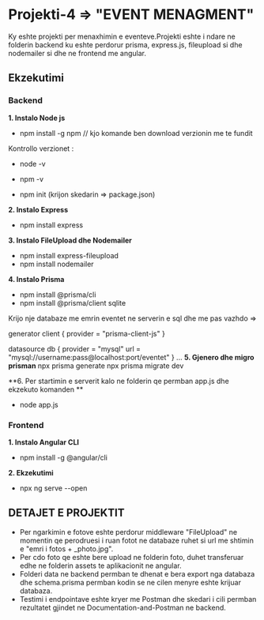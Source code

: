# Projekti-4 => "EVENT MENAGMENT"

Ky eshte projekti per menaxhimin e eventeve.Projekti eshte i ndare ne folderin backend ku eshte perdorur prisma, express.js, fileupload si dhe nodemailer si dhe ne frontend me angular.

## Ekzekutimi

### Backend 

**1. Instalo Node js**
- npm install -g npm // kjo komande ben download verzionin me te fundit

Kontrollo verzionet :
- node -v
- npm -v
  
- npm init (krijon skedarin => package.json)

**2. Instalo Express**
- npm install express

**3. Instalo FileUpload dhe Nodemailer**
- npm install express-fileupload
- npm install nodemailer

**4. Instalo Prisma**
- npm install @prisma/cli
- npm install @prisma/client sqlite

Krijo nje databaze me emrin eventet ne serverin e sql dhe me pas vazhdo =>

generator client {
  provider = "prisma-client-js"
}

datasource db {
  provider = "mysql"
  url = "mysql://username:pass@localhost:port/eventet"
}
...
**5. Gjenero dhe migro prisman**
npx prisma generate
npx prisma migrate dev

**6. Per startimin e serverit kalo ne folderin qe permban app.js dhe ekzekuto komanden **
- node app.js
  
### Frontend
**1. Instalo Angular CLI**
- npm install -g @angular/cli

**2. Ekzekutimi**
- npx ng serve --open

## DETAJET E PROJEKTIT

- Per ngarkimin e fotove eshte perdorur middleware "FileUpload" ne momentin qe perodruesi i ruan fotot ne databaze ruhet si url me shtimin e "emri i fotos + _photo.jpg".
- Per cdo foto qe eshte bere upload ne folderin foto, duhet transferuar edhe ne folderin assets te aplikacionit ne angular.
- Folderi data ne backend permban te dhenat e bera export nga databaza dhe schema.prisma permban kodin se ne cilen menyre eshte krijuar databaza.
- Testimi i endpointave eshte kryer me Postman dhe skedari i cili permban rezultatet gjindet ne Documentation-and-Postman ne backend.
